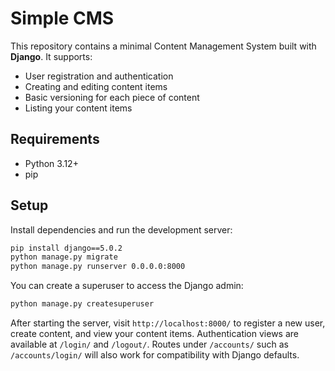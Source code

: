 # Simple CMS

This repository contains a minimal Content Management System built with **Django**. It supports:

- User registration and authentication
- Creating and editing content items
- Basic versioning for each piece of content
- Listing your content items

## Requirements

- Python 3.12+
- pip

## Setup

Install dependencies and run the development server:

```bash
pip install django==5.0.2
python manage.py migrate
python manage.py runserver 0.0.0.0:8000
```

You can create a superuser to access the Django admin:

```bash
python manage.py createsuperuser
```

After starting the server, visit `http://localhost:8000/` to register a new user, create content, and view your content items.
Authentication views are available at `/login/` and `/logout/`. Routes under `/accounts/` such as `/accounts/login/` will also work for compatibility with Django defaults.
